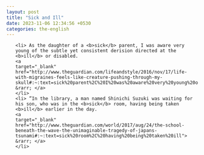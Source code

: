 ```yaml
---
layout: post
title: "Sick and Ill"
date: 2023-11-06 12:34:56 +0530
categories: the-english
---
```

<ol>

    <li> As the daughter of a <b>sick</b> parent, I was aware very young of the subtle yet consistent derision directed at the <b>ill</b> or disabled.
    <a 
    target="_blank" 
    href="http://www.theguardian.com/lifeandstyle/2016/nov/17/life-with-migraines-feels-like-creature-pushing-through-my-skull#:~:text=sick%20parent%2C%20I%20was%20aware%20very%20young%20of%20the%20subtle%20yet%20consistent%20derision%20directed%20at%20the%20ill"> &rarr; </a>
    </li>
    <li> ”In the library, a man named Shinichi Suzuki was waiting for his son, who was in the <b>sick</b> room, having being taken <b>ill</b> earlier in the day.
    <a 
    target="_blank" 
    href="http://www.theguardian.com/world/2017/aug/24/the-school-beneath-the-wave-the-unimaginable-tragedy-of-japans-tsunami#:~:text=sick%20room%2C%20having%20being%20taken%20ill"> &rarr; </a>
    </li>